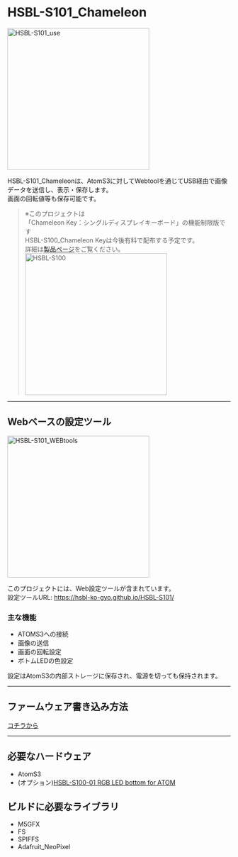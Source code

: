 # HSBL-S101_Chameleon

<img src="https://github.com/HSBL-ko-gyo/HSBL-S101/assets/128065816/e6fd9d8b-b2a0-480f-8673-4b478d5ed2fc"  width="320" alt="HSBL-S101_use">

HSBL-S101_Chameleonは、AtomS3に対してWebtoolを通じてUSB経由で画像データを送信し、表示・保存します。  
画面の回転値等も保存可能です。

> ※このプロジェクトは  
「Chameleon Key：シングルディスプレイキーボード」の機能制限版です  
HSBL-S100_Chameleon Keyは今後有料で配布する予定です。  
詳細は[製品ページ](https://sites.google.com/view/hsbl-s100/home)をご覧ください。  
><img src="https://github.com/HSBL-ko-gyo/HSBL-S101/assets/128065816/1e1bd703-e5ae-439e-a196-002bb3161693" width="320"  alt="HSBL-S100">  



---

## Webベースの設定ツール

<img src="https://github.com/HSBL-ko-gyo/HSBL-S101/assets/128065816/55ecf563-8887-42aa-85d7-8503f43fce65" width="320" alt="HSBL-S101_WEBtools">

このプロジェクトには、Web設定ツールが含まれています。  
設定ツールURL: https://hsbl-ko-gyo.github.io/HSBL-S101/  

### 主な機能

- ATOMS3への接続
- 画像の送信
- 画面の回転設定
- ボトムLEDの色設定

設定はAtomS3の内部ストレージに保存され、電源を切っても保持されます。

---

## ファームウェア書き込み方法
[コチラから](https://github.com/HSBL-ko-gyo/HSBL-S101/tree/main/Firmware#%E3%83%95%E3%82%A1%E3%83%BC%E3%83%A0%E3%82%A6%E3%82%A7%E3%82%A2%E6%9B%B8%E3%81%8D%E8%BE%BC%E3%81%BF%E6%96%B9%E6%B3%95)


---

## 必要なハードウェア

- AtomS3
- (オプション)[HSBL-S100-01 RGB LED bottom for ATOM](https://github.com/HSBL-ko-gyo/HSBL-S100-01)
  
## ビルドに必要なライブラリ

- M5GFX
- FS
- SPIFFS
- Adafruit_NeoPixel
  

